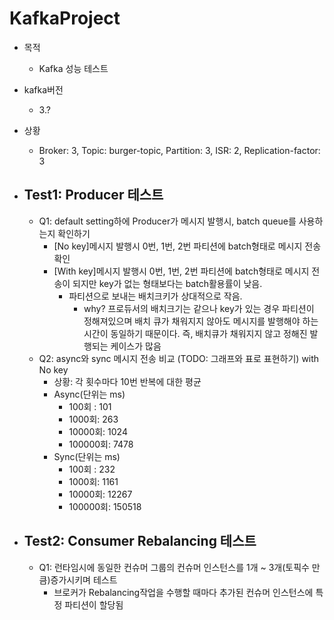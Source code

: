 # KafkaProject

- 목적
  - Kafka 성능 테스트
- kafka버전
  - 3.?
- 상황
  - Broker: 3, Topic: burger-topic, Partition: 3, ISR: 2, Replication-factor: 3
  
- Test1: Producer 테스트
  - 
  - Q1: default setting하에 Producer가 메시지 발행시, batch queue를 사용하는지 확인하기
    - [No key]메시지 발행시 0번, 1번, 2번 파티션에 batch형태로 메시지 전송 확인  
    - [With key]메시지 발행시 0번, 1번, 2번 파티션에 batch형태로 메시지 전송이 되지만 key가 없는 형태보다는 batch활용률이 낮음.
        - 파티션으로 보내는 배치크키가 상대적으로 작음.
          - why? 프로듀서의 배치크기는 같으나 key가 있는 경우 파티션이 정해져있으며 배치 큐가 채워지지 않아도 메시지를 발행해야 하는 시간이 동일하기 때문이다. 즉, 배치큐가 채워지지 않고 정해진 발행되는 케이스가 많음
  - Q2: async와 sync 메시지 전송 비교 (TODO: 그래프와 표로 표현하기) with No key
    - 상황: 각 횟수마다 10번 반복에 대한 평균
    - Async(단위는 ms)
      - 100회 : 101
      - 1000회: 263
      - 10000회: 1024
      - 100000회: 7478
    - Sync(단위는 ms)
      - 100회 : 232
      - 1000회: 1161
      - 10000회: 12267
      - 100000회: 150518
- Test2: Consumer Rebalancing 테스트
  -
  - Q1: 런타임시에 동일한 컨슈머 그룹의 컨슈머 인스턴스를 1개 ~ 3개(토픽수 만큼)증가시키며 테스트
    - 브로커가 Rebalancing작업을 수행할 때마다 추가된 컨슈머 인스턴스에 특정 파티션이 할당됨